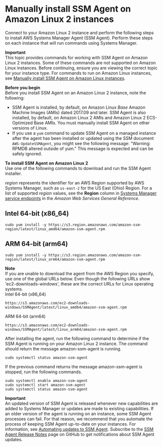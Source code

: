 # Manually install SSM Agent on Amazon Linux 2 instances<a name="agent-install-al2"></a>

Connect to your Amazon Linux 2 instance and perform the following steps to install AWS Systems Manager Agent \(SSM Agent\)\. Perform these steps on each instance that will run commands using Systems Manager\.

**Important**  
This topic provides commands for working with SSM Agent on Amazon Linux 2 instances\. Some of these commands are not supported on Amazon Linux instances\. Before continuing, ensure you are viewing the correct topic for your instance type\. For commands to run on Amazon Linux instances, see [Manually install SSM Agent on Amazon Linux instances](agent-install-al.md)\.

**Before you begin**  
Before you install SSM Agent on an Amazon Linux 2 instance, note the following:
+ SSM Agent is installed, by default, on Amazon Linux *Base* Amazon Machine Images \(AMIs\) dated 2017\.09 and later\. SSM Agent is also installed, by default, on Amazon Linux 2 AMIs and Amazon Linux 2 ECS\-Optimized Base AMIs\. You must manually install SSM Agent on other versions of Linux\.
+ If you use a `yum` command to update SSM Agent on a managed instance after the agent has been installed or updated using the SSM document `AWS-UpdateSSMAgent`, you might see the following message: "Warning: RPMDB altered outside of yum\." This message is expected and can be safely ignored\.

**To install SSM Agent on Amazon Linux 2**  
Use one of the following commands to download and run the SSM Agent installer\. 

*region* represents the identifier for an AWS Region supported by AWS Systems Manager, such as `us-east-2` for the US East \(Ohio\) Region\. For a list of supported *region* values, see the **Region** column in [Systems Manager service endpoints](https://docs.aws.amazon.com/general/latest/gr/ssm.html#ssm_region) in the *Amazon Web Services General Reference*\.

## Intel 64\-bit \(x86\_64\)<a name="aLinux2Intel64"></a>

```
sudo yum install -y https://s3.region.amazonaws.com/amazon-ssm-region/latest/linux_amd64/amazon-ssm-agent.rpm
```

## ARM 64\-bit \(arm64\)<a name="aLinux2Arm"></a>

```
sudo yum install -y https://s3.region.amazonaws.com/amazon-ssm-region/latest/linux_arm64/amazon-ssm-agent.rpm
```

**Note**  
If you are unable to download the agent from the AWS Region you specify, use one of the global URLs below\. Even though the following URLs show 'ec2\-downloads\-windows', these are the correct URLs for Linux operating systems\.  
Intel 64\-bit \(x86\_64\)  

  ```
  https://s3.amazonaws.com/ec2-downloads-windows/SSMAgent/latest/linux_amd64/amazon-ssm-agent.rpm
  ```
ARM 64\-bit \(arm64\)  

  ```
  https://s3.amazonaws.com/ec2-downloads-windows/SSMAgent/latest/linux_arm64/amazon-ssm-agent.rpm
  ```

After installing the agent, run the following command to determine if the SSM Agent is running on your Amazon Linux 2 instance\. The command should return the message amazon\-ssm\-agent is running\.

```
sudo systemctl status amazon-ssm-agent
```

If the previous command returns the message amazon\-ssm\-agent is stopped, run the following commands\.

```
sudo systemctl enable amazon-ssm-agent
sudo systemctl start amazon-ssm-agent
sudo systemctl status amazon-ssm-agent
```

**Important**  
An updated version of SSM Agent is released whenever new capabilities are added to Systems Manager or updates are made to existing capabilities\. If an older version of the agent is running on an instance, some SSM Agent processes can fail\. For that reason, we recommend that you automate the process of keeping SSM Agent up\-to\-date on your instances\. For information, see [Automating updates to SSM Agent](ssm-agent-automatic-updates.md)\. Subscribe to the [SSM Agent Release Notes](https://github.com/aws/amazon-ssm-agent/blob/mainline/RELEASENOTES.md) page on GitHub to get notifications about SSM Agent updates\.